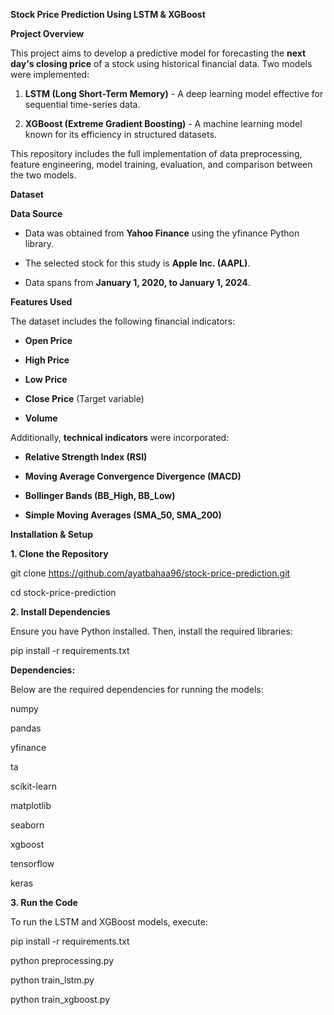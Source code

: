 **Stock Price Prediction Using LSTM & XGBoost**

**Project Overview**

This project aims to develop a predictive model for forecasting the
**next day\'s closing price** of a stock using historical financial
data. Two models were implemented:

1.  **LSTM (Long Short-Term Memory)** - A deep learning model effective
    for sequential time-series data.

2.  **XGBoost (Extreme Gradient Boosting)** - A machine learning model
    known for its efficiency in structured datasets.

This repository includes the full implementation of data preprocessing,
feature engineering, model training, evaluation, and comparison between
the two models.

**Dataset**

**Data Source**

-   Data was obtained from **Yahoo Finance** using the yfinance Python
    library.

-   The selected stock for this study is **Apple Inc. (AAPL)**.

-   Data spans from **January 1, 2020, to January 1, 2024**.

**Features Used**

The dataset includes the following financial indicators:

-   **Open Price**

-   **High Price**

-   **Low Price**

-   **Close Price** (Target variable)

-   **Volume**

Additionally, **technical indicators** were incorporated:

-   **Relative Strength Index (RSI)**

-   **Moving Average Convergence Divergence (MACD)**

-   **Bollinger Bands (BB_High, BB_Low)**

-   **Simple Moving Averages (SMA_50, SMA_200)**

**Installation & Setup**

**1. Clone the Repository**

git clone <https://github.com/ayatbahaa96/stock-price-prediction.git>

cd stock-price-prediction

**2. Install Dependencies**

Ensure you have Python installed. Then, install the required libraries:

pip install -r requirements.txt

**Dependencies:**

Below are the required dependencies for running the models:

numpy

pandas

yfinance

ta

scikit-learn

matplotlib

seaborn

xgboost

tensorflow

keras

**3. Run the Code**

To run the LSTM and XGBoost models, execute:

pip install -r requirements.txt

python preprocessing.py

python train_lstm.py

python train_xgboost.py

 
